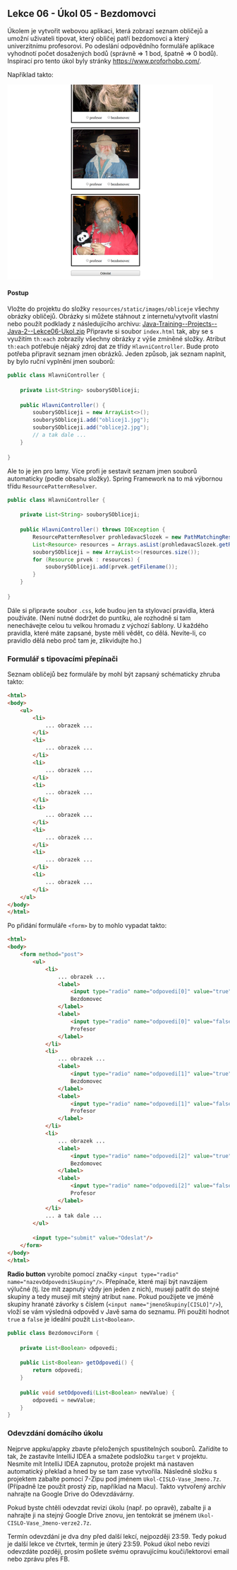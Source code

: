 Lekce 06 - Úkol 05 - Bezdomovci
-----------------

Úkolem je vytvořit webovou aplikaci, která zobrazí seznam obličejů a umožní uživateli tipovat,
který obličej patří bezdomovci a který univerzitnímu profesorovi.
Po odeslání odpovědního formuláře aplikace vyhodnotí počet dosažených bodů (správně => 1 bod, špatně => 0 bodů).
Inspirací pro tento úkol byly stránky <https://www.proforhobo.com/>.

Například takto:

![Bezdomovci screenshot](img/ukol06-screenshot.png)




#### Postup

Vložte do projektu do složky `resources/static/images/obliceje` všechny obrázky obličejů.
Obrázky si můžete stáhnout z internetu/vytvořit vlastní nebo použít podklady z následujícího archivu: [Java-Training--Projects--Java-2--Lekce06-Ukol.zip](../../data/2020-jaro/java-2/Java-Training--Projects--Java-2--Lekce06-Ukol.zip)
Připravte si soubor `index.html` tak, aby se s využitím `th:each` zobrazily všechny obrázky z výše zmíněné složky.
Atribut `th:each` potřebuje nějaký zdroj dat ze třídy `HlavniController`.
Bude proto potřeba připravit seznam jmen obrázků.
Jeden způsob, jak seznam naplnit, by bylo ruční vyplnění jmen souborů:

~~~java
public class HlavniController {

    private List<String> souborySObliceji;

    public HlavniController() {
        souborySObliceji = new ArrayList<>();
        souborySObliceji.add("oblicej1.jpg");
        souborySObliceji.add("oblicej2.jpg");
        // a tak dale ...
    }

}
~~~

Ale to je jen pro lamy. Více profi je sestavit seznam jmen souborů automaticky (podle obsahu složky).
Spring Framework na to má výbornou třídu `ResourcePatternResolver`.

~~~java
public class HlavniController {

    private List<String> souborySObliceji;

    public HlavniController() throws IOException {
        ResourcePatternResolver prohledavacSlozek = new PathMatchingResourcePatternResolver();
        List<Resource> resources = Arrays.asList(prohledavacSlozek.getResources("classpath:/static/images/obliceje/*"));
        souborySObliceji = new ArrayList<>(resources.size());
        for (Resource prvek : resources) {
            souborySObliceji.add(prvek.getFilename());
        }
    }

}
~~~

Dále si připravte soubor `.css`, kde budou jen ta stylovací pravidla, která používáte.
(Není nutné dodržet do puntíku, ale rozhodně si tam nenechávejte celou tu velkou hromadu z výchozí šablony.
U každého pravidla, které máte zapsané, byste měli vědět, co dělá.
Nevíte-li, co pravidlo dělá nebo proč tam je, zlikvidujte ho.)



### Formulář s tipovacími přepínači

Seznam obličejů bez formuláře by mohl být zapsaný schématicky zhruba takto:
```html
<html>
<body>
    <ul>
        <li>
            ... obrazek ...
        </li>
        <li>
            ... obrazek ...
        </li>
        <li>
            ... obrazek ...
        </li>
        <li>
            ... obrazek ...
        </li>
        <li>
            ... obrazek ...
        </li>
        <li>
            ... obrazek ...
        </li>
        <li>
            ... obrazek ...
        </li>
        <li>
            ... obrazek ...
        </li>
    </ul>
</body>
</html>
```

Po přidání formuláře `<form>` by to mohlo vypadat takto:

```html
<html>
<body>
    <form method="post">
        <ul>
            <li>
                ... obrazek ...
                <label>
                    <input type="radio" name="odpovedi[0]" value="true"/>
                    Bezdomovec
                </label>
                <label>
                    <input type="radio" name="odpovedi[0]" value="false"/>
                    Profesor
                </label>
            </li>
            <li>
                ... obrazek ...
                <label>
                    <input type="radio" name="odpovedi[1]" value="true"/>
                    Bezdomovec
                </label>
                <label>
                    <input type="radio" name="odpovedi[1]" value="false"/>
                    Profesor
                </label>
            </li>
            <li>
                ... obrazek ...
                <label>
                    <input type="radio" name="odpovedi[2]" value="true"/>
                    Bezdomovec
                </label>
                <label>
                    <input type="radio" name="odpovedi[2]" value="false"/>
                    Profesor
                </label>
            </li>
            ... a tak dale ...
        </ul>

        <input type="submit" value="Odeslat"/>
    </form>
</body>
</html>
```

**Radio button** vyrobíte pomocí značky `<input type="radio" name="nazevOdpovedniSkupiny"/>`.
Přepínače, které mají být navzájem výlučné (tj. lze mít zapnutý vždy jen jeden z nich),
musejí patřit do stejné skupiny a tedy musejí mít stejný atribut `name`.
Pokud použijete ve jméně skupiny hranaté závorky s číslem (`<input name="jmenoSkupiny[CISLO]"/>`),
vloží se vám výsledná odpověd v Javě sama do seznamu. Při použití hodnot `true` a `false`
je ideální použít `List<Boolean>`.

~~~java
public class BezdomovciForm {

    private List<Boolean> odpovedi;

    public List<Boolean> getOdpovedi() {
        return odpovedi;
    }

    public void setOdpovedi(List<Boolean> newValue) {
        odpovedi = newValue;
    }
}
~~~


### Odevzdání domácího úkolu

Nejprve appku/appky zbavte přeložených spustitelných souborů. Zařídíte to tak,
že zastavíte IntelliJ IDEA a smažete podsložku `target` v projektu.
Nesmíte mít IntelliJ IDEA zapnutou, protože projekt má nastaven
automatický překlad a hned by se tam zase vytvořila.
Následně složku s projektem zabalte pomocí 7-Zipu pod jménem `Ukol-CISLO-Vase_Jmeno.7z`.
(Případně lze použít prostý zip, například na Macu).
Takto vytvořený archív nahrajte na Google Drive do Odevzdávárny.

Pokud byste chtěli odevzdat revizi úkolu (např. po opravě),
zabalte ji a nahrajte ji na stejný Google Drive znovu,
jen tentokrát se jménem `Ukol-CISLO-Vase_Jmeno-verze2.7z`.

Termín odevzdání je dva dny před další lekcí, nejpozději 23:59.
Tedy pokud je další lekce ve čtvrtek, termín je úterý 23:59.
Pokud úkol nebo revizi odevzdáte později,
prosím pošlete svému opravujícímu kouči/lektorovi email nebo zprávu přes FB.
